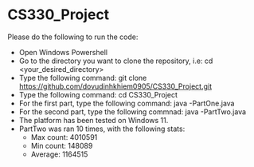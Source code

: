 # CS330_Project
Please do the following to run the code:
- Open Windows Powershell
- Go to the directory you want to clone the repository, i.e: cd <your_desired_directory>
- Type the following command: git clone https://github.com/dovudinhkhiem0905/CS330_Project.git
- Type the following command: cd CS330_Project
- For the first part, type the following command: java -PartOne.java
- For the second part, type the following commnad: java -PartTwo.java
- The platform has been tested on Windows 11.
- PartTwo was ran 10 times, with the following stats:
    + Max count: 4010591
    + Min count: 148089
    + Average: 1164515

